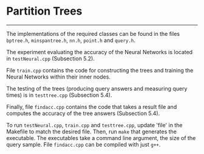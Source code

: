 # Partition Trees

---

The implementations of the required classes can be found in the files `bptree.h`, `minspantree.h`, `nn.h`, `point.h` and `query.h`.

The experiment evaluating the accuracy of the Neural Networks is located in `testNeural.cpp` (Subsection 5.2).

File `train.cpp` contains the code for constructing the trees and training the Neural Networks within their inner nodes.

The testing of the trees (producing query answers and measuring query times) is in `testtree.cpp` (Subsection 5.4).

Finally, file `findacc.cpp` contains the code that takes a result file and computes the accuracy of the tree answers (Subsection 5.4).

To run `testNeural.cpp`, `train.cpp` and `testtree.cpp`, update 'file' in the Makefile to match the desired file. Then, run `make` that generates the executable. The executables take a command line argument, the size of the query sample. File `findacc.cpp` can be compiled with just `g++`.
